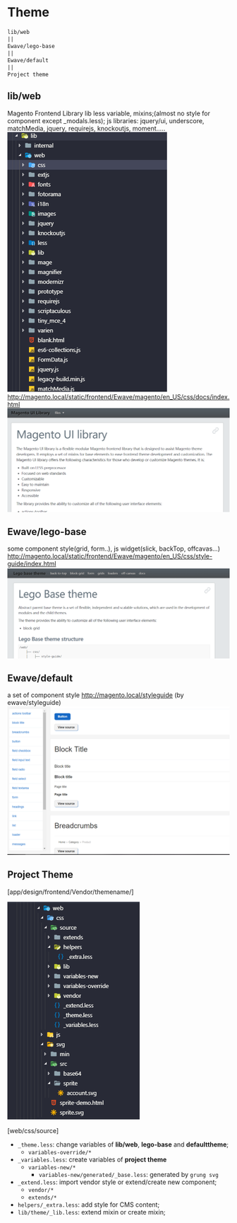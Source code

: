 # Theme
```
lib/web
||
Ewave/lego-base
||
Ewave/default
||
Project theme
```
## lib/web
Magento Frontend Library
lib less variable, mixins;(almost no style for component except _modals.less);
js libraries: jquery/ui, underscore, matchMedia, jquery, requirejs, knockoutjs, moment.....
![](../media/img/theme1.png)
http://magento.local/static/frontend/Ewave/magento/en_US/css/docs/index.html
![](../media/img/theme2.png)



## Ewave/lego-base
some component style(grid, form..), js widget(slick, backTop, offcavas...)
http://magento.local/static/frontend/Ewave/magento/en_US/css/style-guide/index.html
![](../media/img/theme3.png)

## Ewave/default
a set of component style
http://magento.local/styleguide (by ewave/styleguide)
![](../media/img/theme4.png)

## Project Theme
[app/design/frontend/Vendor/themename/]

![](../media/img/theme5.png)

[web/css/source]
- `_theme.less`: change variables of **lib/web**, **lego-base** and **defaulttheme**;
    - `variables-override/*`
- `_variables.less`: create variables of **project theme**
    - `variables-new/*`
        - `variables-new/generated/_base.less`: generated by `grung svg`
- `_extend.less`: import vendor style or extend/create new component;
    - `vendor/*`
    - `extends/*`
- `helpers/_extra.less`: add style for CMS content;
- `lib/theme/_lib.less`: extend mixin or create mixin;
